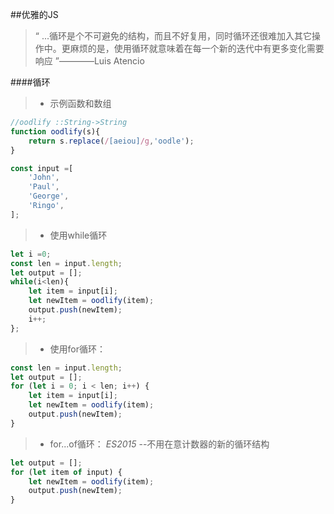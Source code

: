 ##优雅的JS

>“ ...循环是个不可避免的结构，而且不好复用，同时循环还很难加入其它操作中。更麻烦的是，使用循环就意味着在每一个新的迭代中有更多变化需要响应 ”————Luis Atencio

####循环

>* 示例函数和数组  

```javascript
//oodlify ::String->String
function oodlify(s){
	return s.replace(/[aeiou]/g,'oodle');
}

const input =[
	'John',
	'Paul',
	'George',
	'Ringo',
];

```
>* 使用while循环

```javascript
let i =0;
const len = input.length;
let output = [];
while(i<len){
	let item = input[i];
	let newItem = oodlify(item);
	output.push(newItem);
	i++;
};
```

>* 使用for循环：

```javascript
const len = input.length;
let output = [];
for (let i = 0; i < len; i++) {
	let item = input[i];
	let newItem = oodlify(item);
	output.push(newItem);
}
```

>* for...of循环：   *ES2015*  --不用在意计数器的新的循环结构

```javascript
let output = [];
for (let item of input) {
	let newItem = oodlify(item);
	output.push(newItem);
}
```

